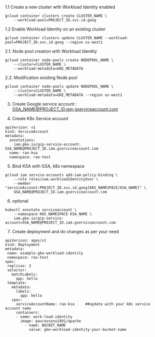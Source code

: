
1.1 Create a new cluster with Workload Identity enabled
```
gcloud container clusters create CLUSTER_NAME \
    --workload-pool=PROJECT_ID.svc.id.goog
```
1.2 Enable Workload Identity on an existing cluster
```
gcloud container clusters update CLUSTER_NAME --workload-pool=PROJECT_ID.svc.id.goog --region us-west1

```

2.1. Node pool creation with Workload Identity
```
gcloud container node-pools create NODEPOOL_NAME \
    --cluster=CLUSTER_NAME \
    --workload-metadata=GKE_METADATA
```
2.2. Modification existing Node pool 
```
gcloud container node-pools update NODEPOOL_NAME \
    --cluster=CLUSTER_NAME \
    --workload-metadata=GKE_METADATA --region us-west1
```

3. Create Google service account : GSA_NAME@PROJECT_ID.iam.gserviceaccount.com

4. Create K8s Service account
```
apiVersion: v1
kind: ServiceAccount
metadata:
  annotations:
    iam.gke.io/gcp-service-account: GSA_NAME@PROJECT_ID.iam.gserviceaccount.com
  name: rao-ksa
  namespace: rao-test
```

5. Bind KSA with GSA, k8s namespace
```
gcloud iam service-accounts add-iam-policy-binding \
    --role roles/iam.workloadIdentityUser \
    --member "serviceAccount:PROJECT_ID.svc.id.goog[K8S_NAMESPACE/KSA_NAME]" \
    GSA_NAME@PROJECT_ID.iam.gserviceaccount.com
```

6. optional
```
kubectl annotate serviceaccount \
    --namespace K8S_NAMESPACE KSA_NAME \
    iam.gke.io/gcp-service-account=GSA_NAME@PROJECT_ID.iam.gserviceaccount.com
```
7. Create deployment and do changes as per your need

```
apiVersion: apps/v1
kind: Deployment
metadata:
 name: example-gke-workload-identity
 namespace: rao-test
spec:
 replicas: 2
 selector:
   matchLabels:
     app: hello
 template:
   metadata:
     labels:
       app: hello
   spec:
     serviceAccountName: rao-ksa     ##update with your k8s service account name
     containers:
     - name: work-load-identity
       image: gauravsonu1991/apache
         - name: BUCKET_NAME
           value: gke-workload-identity-your-bucket-name
```

